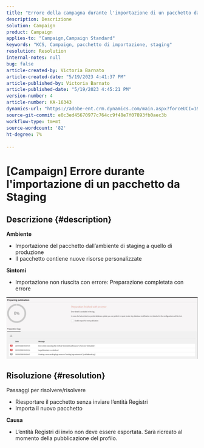 ```yaml
---
title: "Errore della campagna durante l'importazione di un pacchetto da Staging"
description: Descrizione
solution: Campaign
product: Campaign
applies-to: "Campaign,Campaign Standard"
keywords: "KCS, Campaign, pacchetto di importazione, staging"
resolution: Resolution
internal-notes: null
bug: false
article-created-by: Victoria Barnato
article-created-date: "5/19/2023 4:41:37 PM"
article-published-by: Victoria Barnato
article-published-date: "5/19/2023 4:45:21 PM"
version-number: 4
article-number: KA-16343
dynamics-url: "https://adobe-ent.crm.dynamics.com/main.aspx?forceUCI=1&pagetype=entityrecord&etn=knowledgearticle&id=3a456c02-64f6-ed11-8848-6045bd0065b6"
source-git-commit: e0c3ed45670977c764cc9f48e7f07893fb0aec3b
workflow-type: tm+mt
source-wordcount: '82'
ht-degree: 7%

---
```


# [Campaign] Errore durante l&#39;importazione di un pacchetto da Staging

## Descrizione {#description}

<b>Ambiente</b>
- Importazione del pacchetto dall’ambiente di staging a quello di produzione
- Il pacchetto contiene nuove risorse personalizzate

<b>Sintomi</b>
- Importazione non riuscita con errore: Preparazione completata con errore


![](assets/___3b456c02-64f6-ed11-8848-6045bd0065b6___.jpeg)




## Risoluzione {#resolution}

Passaggi per risolvere/risolvere
- Riesportare il pacchetto senza inviare l’entità Registri
- Importa il nuovo pacchetto

<b>Causa</b>
- L’entità Registri di invio non deve essere esportata. Sarà ricreato al momento della pubblicazione del profilo.



